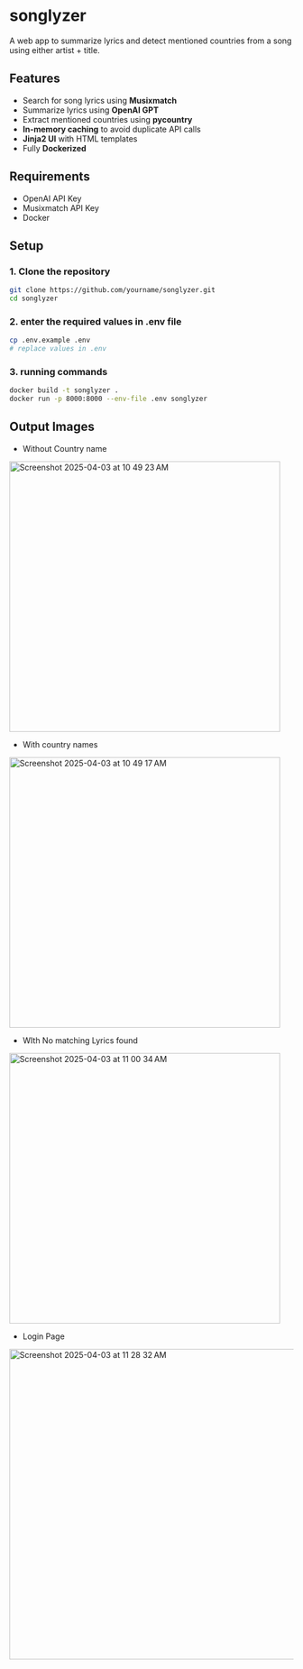 # songlyzer

A web app to summarize lyrics and detect mentioned countries from a song using either artist + title.

## Features

- Search for song lyrics using **Musixmatch**
- Summarize lyrics using **OpenAI GPT**
- Extract mentioned countries using **pycountry**
- **In-memory caching** to avoid duplicate API calls
- **Jinja2 UI** with HTML templates
- Fully **Dockerized**

## Requirements

- OpenAI API Key
- Musixmatch API Key
- Docker

## Setup

### 1. Clone the repository

```bash
git clone https://github.com/yourname/songlyzer.git
cd songlyzer
```

### 2. enter the required values in .env file
```bash
cp .env.example .env
# replace values in .env
```

### 3. running commands
```bash
docker build -t songlyzer .
docker run -p 8000:8000 --env-file .env songlyzer
```

## Output Images
- Without Country name
<img width="480" alt="Screenshot 2025-04-03 at 10 49 23 AM" src="https://github.com/user-attachments/assets/0c4de169-8a7f-4290-a5ed-91f3e4487eb8" />

- With country names
<img width="480" alt="Screenshot 2025-04-03 at 10 49 17 AM" src="https://github.com/user-attachments/assets/dac79f3a-b2a0-47ae-ae37-47d20f70a90a" />

- WIth No matching Lyrics found
<img width="480" alt="Screenshot 2025-04-03 at 11 00 34 AM" src="https://github.com/user-attachments/assets/09fdaa61-d188-4e1f-a00b-0a4225d1ee2f" />

- Login Page
<img width="551" alt="Screenshot 2025-04-03 at 11 28 32 AM" src="https://github.com/user-attachments/assets/98382d9c-af86-4988-833e-07d366457fb2" />



